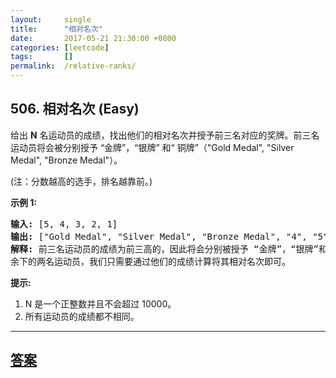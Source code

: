 ```yaml
---
layout:     single
title:      "相对名次"
date:       2017-05-21 21:30:00 +0800
categories: [leetcode]
tags:       []
permalink:  /relative-ranks/
---
```


## 506. 相对名次 (Easy)

<p>给出&nbsp;<strong>N</strong> 名运动员的成绩，找出他们的相对名次并授予前三名对应的奖牌。前三名运动员将会被分别授予 &ldquo;金牌&rdquo;，&ldquo;银牌&rdquo; 和&ldquo; 铜牌&rdquo;（&quot;Gold Medal&quot;, &quot;Silver Medal&quot;, &quot;Bronze Medal&quot;）。</p>

<p>(注：分数越高的选手，排名越靠前。)</p>

<p><strong>示例 1:</strong></p>

<pre>
<strong>输入:</strong> [5, 4, 3, 2, 1]
<strong>输出:</strong> [&quot;Gold Medal&quot;, &quot;Silver Medal&quot;, &quot;Bronze Medal&quot;, &quot;4&quot;, &quot;5&quot;]
<strong>解释:</strong> 前三名运动员的成绩为前三高的，因此将会分别被授予 &ldquo;金牌&rdquo;，&ldquo;银牌&rdquo;和&ldquo;铜牌&rdquo; (&quot;Gold Medal&quot;, &quot;Silver Medal&quot; and &quot;Bronze Medal&quot;).
余下的两名运动员，我们只需要通过他们的成绩计算将其相对名次即可。</pre>

<p><strong>提示:</strong></p>

<ol>
	<li>N 是一个正整数并且不会超过&nbsp;10000。</li>
	<li>所有运动员的成绩都不相同。</li>
</ol>

---

## [答案](https://github.com/openset/leetcode/tree/master/problems/relative-ranks)
